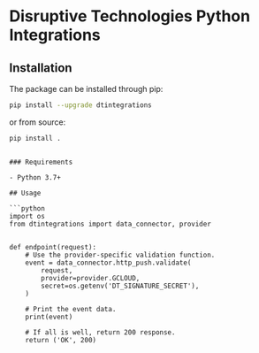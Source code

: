 # Disruptive Technologies Python Integrations

## Installation

The package can be installed through pip:

```sh
pip install --upgrade dtintegrations
```

or from source:

```sh
pip install .
```
```

### Requirements

- Python 3.7+

## Usage

```python
import os
from dtintegrations import data_connector, provider


def endpoint(request):
    # Use the provider-specific validation function.
    event = data_connector.http_push.validate(
        request,
        provider=provider.GCLOUD,
        secret=os.getenv('DT_SIGNATURE_SECRET'),
    )

    # Print the event data.
    print(event)

    # If all is well, return 200 response.
    return ('OK', 200)
```
